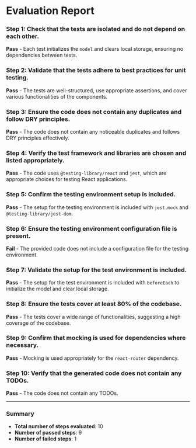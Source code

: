 # Evaluation Report

### Step 1: Check that the tests are isolated and do not depend on each other.
**Pass** - Each test initializes the `model` and clears local storage, ensuring no dependencies between tests.

### Step 2: Validate that the tests adhere to best practices for unit testing.
**Pass** - The tests are well-structured, use appropriate assertions, and cover various functionalities of the components.

### Step 3: Ensure the code does not contain any duplicates and follow DRY principles.
**Pass** - The code does not contain any noticeable duplicates and follows DRY principles effectively.

### Step 4: Verify the test framework and libraries are chosen and listed appropriately.
**Pass** - The code uses `@testing-library/react` and `jest`, which are appropriate choices for testing React applications.

### Step 5: Confirm the testing environment setup is included.
**Pass** - The setup for the testing environment is included with `jest.mock` and `@testing-library/jest-dom`.

### Step 6: Ensure the testing environment configuration file is present.
**Fail** - The provided code does not include a configuration file for the testing environment.

### Step 7: Validate the setup for the test environment is included.
**Pass** - The setup for the test environment is included with `beforeEach` to initialize the model and clear local storage.

### Step 8: Ensure the tests cover at least 80% of the codebase.
**Pass** - The tests cover a wide range of functionalities, suggesting a high coverage of the codebase.

### Step 9: Confirm that mocking is used for dependencies where necessary.
**Pass** - Mocking is used appropriately for the `react-router` dependency.

### Step 10: Verify that the generated code does not contain any TODOs.
**Pass** - The code does not contain any TODOs.

---

### Summary
- **Total number of steps evaluated**: 10
- **Number of passed steps**: 9
- **Number of failed steps**: 1